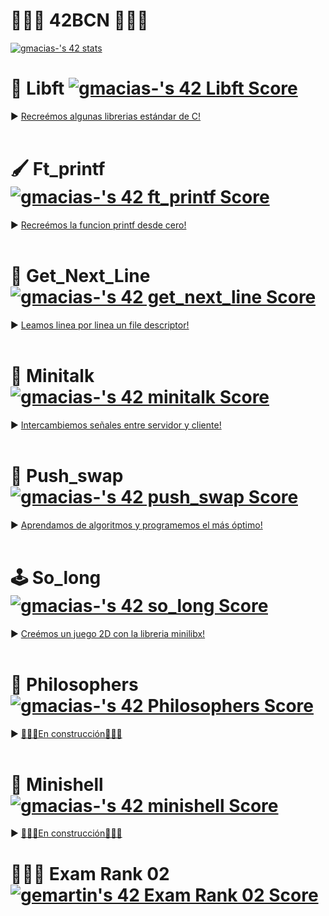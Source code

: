<h1> 👾👾👾  42BCN  👾👾👾 </h1>

[![gmacias-'s 42 stats](https://badge42.vercel.app/api/v2/clkwd79fb001608l4ezzxk0x6/stats?cursusId=21&coalitionId=206)](https://github.com/JaeSeoKim/badge42)

# 🎒 Libft [![gmacias-'s 42 Libft Score](https://badge42.vercel.app/api/v2/clkwd79fb001608l4ezzxk0x6/project/2454528)](https://github.com/JaeSeoKim/badge42)
► [Recreémos algunas librerias estándar de C!](https://github.com/gjmacias/libft)
<br>
<br>
# 🖌️ Ft_printf [![gmacias-'s 42 ft_printf Score](https://badge42.vercel.app/api/v2/clkwd79fb001608l4ezzxk0x6/project/2515545)](https://github.com/JaeSeoKim/badge42)
► [Recreémos la funcion printf desde cero!](https://github.com/gjmacias/ft_printf)
<br>
<br>
# 📑 Get_Next_Line [![gmacias-'s 42 get_next_line Score](https://badge42.vercel.app/api/v2/clkwd79fb001608l4ezzxk0x6/project/2515546)](https://github.com/JaeSeoKim/badge42)
► [Leamos linea por linea un file descriptor!](https://github.com/gjmacias/get_next_line)
<br>
<br>
# 📡 Minitalk [![gmacias-'s 42 minitalk Score](https://badge42.vercel.app/api/v2/clkwd79fb001608l4ezzxk0x6/project/2914573)](https://github.com/JaeSeoKim/badge42)
► [Intercambiemos señales entre servidor y cliente!](https://github.com/gjmacias/minitalk)
<br>
<br>
# 🧮 Push_swap [![gmacias-'s 42 push_swap Score](https://badge42.vercel.app/api/v2/clkwd79fb001608l4ezzxk0x6/project/2914572)](https://github.com/JaeSeoKim/badge42)
► [Aprendamos de algoritmos y programemos el más óptimo!](https://github.com/gjmacias/push_swap)
<br>
<br>
# 🕹️ So_long [![gmacias-'s 42 so_long Score](https://badge42.vercel.app/api/v2/clkwd79fb001608l4ezzxk0x6/project/2914574)](https://github.com/JaeSeoKim/badge42)
► [Creémos un juego 2D con la libreria minilibx!](https://github.com/gjmacias/so_long)
<br>
<br>
# 💭 Philosophers [![gmacias-'s 42 Philosophers Score](https://badge42.vercel.app/api/v2/clkwd79fb001608l4ezzxk0x6/project/3157023)](https://github.com/JaeSeoKim/badge42)
► [🚧👷‍♀️En construcción👷‍♂️🚧](https://www.youtube.com/watch?v=dQw4w9WgXcQ)
<br>
<br>
# 💾 Minishell [![gmacias-'s 42 minishell Score](https://badge42.vercel.app/api/v2/clkwd79fb001608l4ezzxk0x6/project/3157024)](https://github.com/JaeSeoKim/badge42)
► [🚧👷‍♀️En construcción👷‍♂️🚧](https://www.youtube.com/watch?v=dQw4w9WgXcQ)
<br>

# 👨🏻‍🎓 Exam Rank 02 [![gemartin's 42 Exam Rank 02 Score](https://badge42.vercel.app/api/v2/cl5fnqd4w001609mrn2pr0pxu/project/2499279)](https://github.com/JaeSeoKim/badge42)
